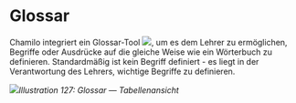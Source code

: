 # Glossar

Chamilo integriert ein Glossar-Tool ![](../../.gitbook/assets/graphics232.png), um es dem Lehrer zu ermöglichen, Begriffe oder Ausdrücke auf die gleiche Weise wie ein Wörterbuch zu definieren. Standardmäßig ist kein Begriff definiert - es liegt in der Verantwortung des Lehrers, wichtige Begriffe zu definieren.

![](../../.gitbook/assets/images173%20%281%29.png)_Illustration 127: Glossar — Tabellenansicht_
